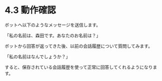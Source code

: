 # 4.3 動作確認

ボットへ以下のようなメッセージを送信します。

「私の名前は、森田です。あなたのお名前は？」

ボットから回答が返ってきた後、以前の会話履歴について質問してみます。

「私の名前はなんでしょうか？」

すると、保存されている会話履歴を使って正常に回答してくれるようになります。

